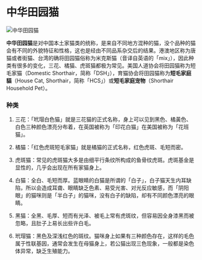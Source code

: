 # 中华田园猫

![中华田园猫](https://i.loli.net/2020/02/13/lUhZD6vi4sXzTcr.jpg)

**中华田园猫**是对中国本土家猫类的统称，是来自不同地方混种的猫，没个品种的猫会有不同的外貌特征和性格，这也是经由不同品系杂交后的结果。港澳地区称为唐猫或者街猫、台湾的确将田园猫俗称为米克斯猫（音译自英语的「mix」），因此种类有很多的变化，三花、橘猫、虎斑猫都极为常见。美国人道协会将田园猫称为短毛家猫（Domestic Shorthair，简称「DSH」），育猫协会将田园猫称为**短毛家庭貓**（House Cat, Shorthair，简称「HCS」）或**短毛家庭宠物**（Shorthair Household Pet）。

### 种类

1. 三花：「玳瑁白色猫」就是三花猫的正式名称，身上可以见到黑色、橘黃色、白色三种颜色漂亮分布着，在英国被称为「印花白猫」在美国被称为「花班猫」。

2. 橘猫：「红色虎斑短毛家猫」就是橘猫的正式名称，红色虎斑、毛短而密。

3. 虎斑猫：常见的虎斑猫大多是由细平行条纹所构成的鱼骨纹虎斑。虎斑基金是显性的，几乎会出现在所有家猫身上。

4. 白猫：全白、毛短而厚。蓝眼睛的白猫是所谓的「白子」，白子猫天生内耳缺陷，所以会造成耳聋、眼睛缺乏色素、易受光害、对光反应敏感，而「阴阳眼」的猫咪则是「半白子」的猫咪，没有白子的缺陷，却有不同颜色漂亮的眼睛。

5. 黑猫：全黑、毛厚、短而有光泽、被毛上常有虎斑纹，但容易因全身漆黑而被忽略，且肚子上易长出些许白毛。

6. 玳瑁猫：黑色及深浅红色的斑纹。猫咪身上如果有三种颜色存在，这样的毛色属于性联基因，通常会发生在母猫身上，若公猫出现三色现象，一般都是染色体异常，缺乏生殖能力。
